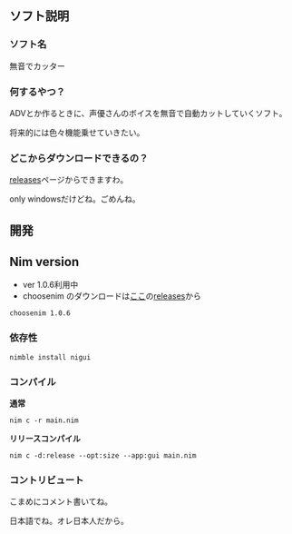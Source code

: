 ## ソフト説明

### ソフト名

無音でカッター


### 何するやつ？

ADVとか作るときに、声優さんのボイスを無音で自動カットしていくソフト。

将来的には色々機能乗せていきたい。


### どこからダウンロードできるの？

[releases](https://github.com/suihakei/muon_de_cutter/releases)ページからできますわ。

only windowsだけどね。ごめんね。


## 開発

## Nim version

- ver 1.0.6利用中
- choosenim のダウンロードは[ここ](https://github.com/dom96/choosenim)の[releases](https://github.com/dom96/choosenim/releases)から

```
choosenim 1.0.6
```

### 依存性

```
nimble install nigui
```


### コンパイル

**通常**

```
nim c -r main.nim
```


**リリースコンパイル**

```
nim c -d:release --opt:size --app:gui main.nim
```


### コントリビュート

こまめにコメント書いてね。

日本語でね。オレ日本人だから。